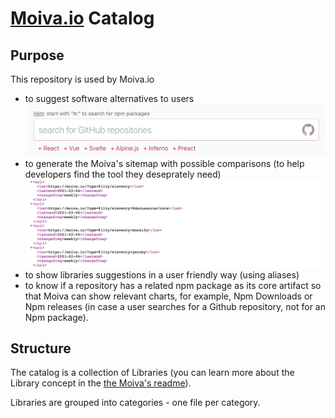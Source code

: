 # [Moiva.io](https://moiva.io/) Catalog

## Purpose
This repository is used by Moiva.io 
- to suggest software alternatives to users
![image showing how Moiva's suggestions look like](./suggestions.png)
- to generate the Moiva's sitemap with possible comparisons (to help developers find the tool they deseprately need)
![image showing an except of Moiva's sitemap](./sitemap.png)
- to show libraries suggestions in a user friendly way (using aliases)
- to know if a repository has a related npm package as its core artifact so that Moiva can show relevant charts, for example, Npm Downloads or Npm releases (in case a user searches for a Github repository, not for an Npm package).

## Structure
The catalog is a collection of Libraries (you can learn more about the Library concept in the [the Moiva's readme](https://github.com/aantipov/moiva)).

Libraries are grouped into categories - one file per category.
